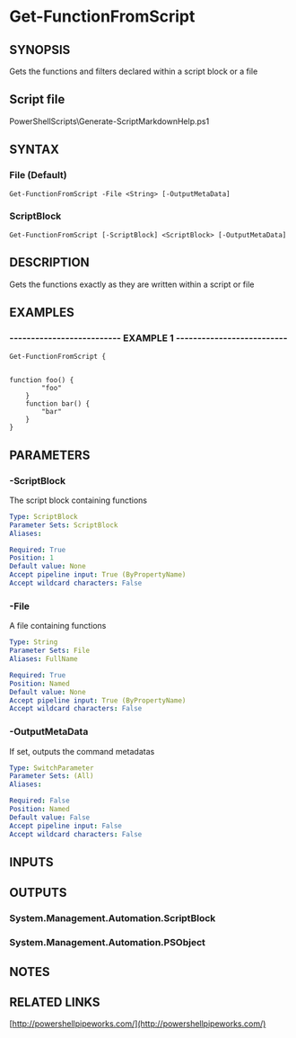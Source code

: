 # Get-FunctionFromScript

## SYNOPSIS
Gets the functions and filters declared within a script block or a file

## Script file
PowerShellScripts\Generate-ScriptMarkdownHelp.ps1

## SYNTAX

### File (Default)
```
Get-FunctionFromScript -File <String> [-OutputMetaData]
```

### ScriptBlock
```
Get-FunctionFromScript [-ScriptBlock] <ScriptBlock> [-OutputMetaData]
```

## DESCRIPTION
Gets the functions exactly as they are written within a script or file

## EXAMPLES

### -------------------------- EXAMPLE 1 --------------------------
```
Get-FunctionFromScript {


function foo() {
        "foo"
    }
    function bar() {
        "bar"
    }
}
```
## PARAMETERS

### -ScriptBlock
The script block containing functions

```yaml
Type: ScriptBlock
Parameter Sets: ScriptBlock
Aliases: 

Required: True
Position: 1
Default value: None
Accept pipeline input: True (ByPropertyName)
Accept wildcard characters: False
```

### -File
A file containing functions

```yaml
Type: String
Parameter Sets: File
Aliases: FullName

Required: True
Position: Named
Default value: None
Accept pipeline input: True (ByPropertyName)
Accept wildcard characters: False
```

### -OutputMetaData
If set, outputs the command metadatas

```yaml
Type: SwitchParameter
Parameter Sets: (All)
Aliases: 

Required: False
Position: Named
Default value: False
Accept pipeline input: False
Accept wildcard characters: False
```

## INPUTS

## OUTPUTS

### System.Management.Automation.ScriptBlock

### System.Management.Automation.PSObject

## NOTES

## RELATED LINKS

[http://powershellpipeworks.com/](http://powershellpipeworks.com/)


